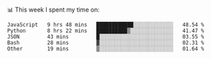 📊 This week I spent my time on:
<!--START_SECTION:waka-->

```text
JavaScript   9 hrs 48 mins   ████████████░░░░░░░░░░░░░   48.54 %
Python       8 hrs 22 mins   ██████████▒░░░░░░░░░░░░░░   41.47 %
JSON         43 mins         █░░░░░░░░░░░░░░░░░░░░░░░░   03.55 %
Bash         28 mins         ▓░░░░░░░░░░░░░░░░░░░░░░░░   02.31 %
Other        19 mins         ▒░░░░░░░░░░░░░░░░░░░░░░░░   01.64 %
```

<!--END_SECTION:waka-->

